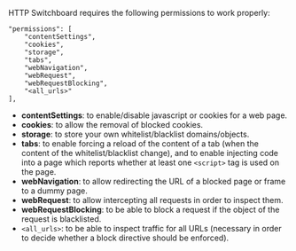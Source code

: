 HTTP Switchboard requires the following permissions to work properly:

    "permissions": [
        "contentSettings",
        "cookies",
        "storage",
        "tabs",
        "webNavigation",
        "webRequest",
        "webRequestBlocking",
        "<all_urls>"
    ],

* **contentSettings**: to enable/disable javascript or cookies for a web page.
* **cookies**: to allow the removal of blocked cookies.
* **storage**: to store your own whitelist/blacklist domains/objects.
* **tabs**: to enable forcing a reload of the content of a tab (when the content of the whitelist/blacklist change), and to enable injecting code into a page which reports whether at least one `<script>` tag is used on the page.
* **webNavigation**: to allow redirecting the URL of a blocked page or frame to a dummy page.
* **webRequest**: to allow intercepting all requests in order to inspect them.
* **webRequestBlocking**: to be able to block a request if the object of the request is blacklisted.
* `<all_urls>`: to be able to inspect traffic for all URLs (necessary in order to decide whether a block directive should be enforced).